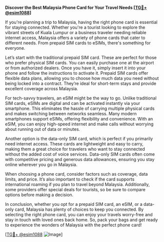 **Discover the Best Malaysia Phone Card for Your Travel Needs [[TG💪+ @esim1088](https://t.me/s/esim1088)]**

If you're planning a trip to Malaysia, having the right phone card is essential for staying connected. Whether you're a tourist looking to explore the vibrant streets of Kuala Lumpur or a business traveler needing reliable internet access, Malaysia offers a variety of phone cards that cater to different needs. From prepaid SIM cards to eSIMs, there's something for everyone.

Let’s start with the traditional prepaid SIM card. These are perfect for those who prefer physical SIM cards. You can easily purchase one at the airport or from authorized dealers. Once you have it, simply insert it into your phone and follow the instructions to activate it. Prepaid SIM cards offer flexible data plans, allowing you to choose how much data you need without being locked into a contract. They’re ideal for short-term stays and provide excellent coverage across Malaysia.

For tech-savvy travelers, an eSIM might be the way to go. Unlike traditional SIM cards, eSIMs are digital and can be activated instantly via your smartphone. This eliminates the hassle of carrying multiple physical cards and makes switching between networks seamless. Many modern smartphones support eSIMs, offering flexibility and convenience. With an eSIM, you can enjoy high-speed internet and make calls without worrying about running out of data or minutes.

Another option is the data-only SIM card, which is perfect if you primarily need internet access. These cards are lightweight and easy to carry, making them a great choice for travelers who want to stay connected without the added cost of voice services. Data-only SIM cards often come with competitive pricing and generous data allowances, ensuring you stay online wherever you go in Malaysia.

When choosing a phone card, consider factors such as coverage, data limits, and price. It’s also important to check if the card supports international roaming if you plan to travel beyond Malaysia. Additionally, some providers offer special deals for tourists, so be sure to compare options before making a decision.

In conclusion, whether you opt for a prepaid SIM card, an eSIM, or a data-only card, Malaysia has plenty of choices to keep you connected. By selecting the right phone card, you can enjoy your travels worry-free and stay in touch with loved ones back home. So, pack your bags and get ready to experience the wonders of Malaysia with the perfect phone card!

[[TG💪+ @esim1088](https://t.me/s/esim1088) ![Image](https://i.postimg.cc/Y0z9fWf4/image.png)]
